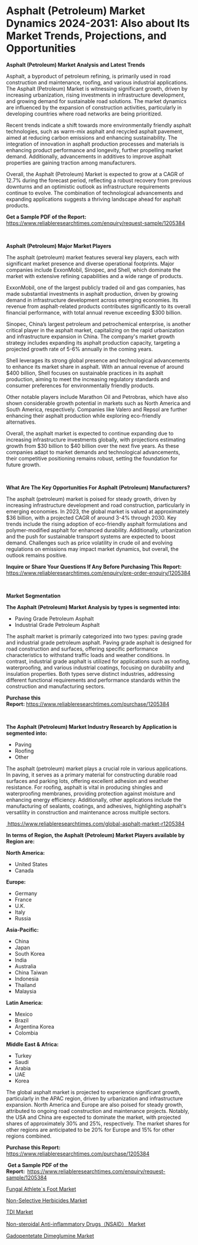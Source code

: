 <p><h1>Asphalt (Petroleum) Market Dynamics 2024-2031: Also about Its Market Trends, Projections, and Opportunities</h1></p><p><strong>Asphalt (Petroleum) Market Analysis and Latest Trends</strong></p>
<p><p>Asphalt, a byproduct of petroleum refining, is primarily used in road construction and maintenance, roofing, and various industrial applications. The Asphalt (Petroleum) Market is witnessing significant growth, driven by increasing urbanization, rising investments in infrastructure development, and growing demand for sustainable road solutions. The market dynamics are influenced by the expansion of construction activities, particularly in developing countries where road networks are being prioritized.</p><p>Recent trends indicate a shift towards more environmentally friendly asphalt technologies, such as warm-mix asphalt and recycled asphalt pavement, aimed at reducing carbon emissions and enhancing sustainability. The integration of innovation in asphalt production processes and materials is enhancing product performance and longevity, further propelling market demand. Additionally, advancements in additives to improve asphalt properties are gaining traction among manufacturers.</p><p>Overall, the Asphalt (Petroleum) Market is expected to grow at a CAGR of 12.7% during the forecast period, reflecting a robust recovery from previous downturns and an optimistic outlook as infrastructure requirements continue to evolve. The combination of technological advancements and expanding applications suggests a thriving landscape ahead for asphalt products.</p></p>
<p><strong>Get a Sample PDF of the Report:&nbsp;</strong> <a href="https://www.reliableresearchtimes.com/enquiry/request-sample/1205384?utm_campaign=1593&utm_medium=2&utm_source=Github&utm_content=ia&utm_term=16102024&utm_id=asphalt-petroleum">https://www.reliableresearchtimes.com/enquiry/request-sample/1205384</a></p>
<p>&nbsp;</p>
<p><strong>Asphalt (Petroleum) Major Market Players</strong></p>
<p><p>The asphalt (petroleum) market features several key players, each with significant market presence and diverse operational footprints. Major companies include ExxonMobil, Sinopec, and Shell, which dominate the market with extensive refining capabilities and a wide range of products. </p><p>ExxonMobil, one of the largest publicly traded oil and gas companies, has made substantial investments in asphalt production, driven by growing demand in infrastructure development across emerging economies. Its revenue from asphalt-related products contributes significantly to its overall financial performance, with total annual revenue exceeding $300 billion.</p><p>Sinopec, China’s largest petroleum and petrochemical enterprise, is another critical player in the asphalt market, capitalizing on the rapid urbanization and infrastructure expansion in China. The company's market growth strategy includes expanding its asphalt production capacity, targeting a projected growth rate of 5-6% annually in the coming years.</p><p>Shell leverages its strong global presence and technological advancements to enhance its market share in asphalt. With an annual revenue of around $400 billion, Shell focuses on sustainable practices in its asphalt production, aiming to meet the increasing regulatory standards and consumer preferences for environmentally friendly products.</p><p>Other notable players include Marathon Oil and Petrobras, which have also shown considerable growth potential in markets such as North America and South America, respectively. Companies like Valero and Repsol are further enhancing their asphalt production while exploring eco-friendly alternatives.</p><p>Overall, the asphalt market is expected to continue expanding due to increasing infrastructure investments globally, with projections estimating growth from $30 billion to $40 billion over the next five years. As these companies adapt to market demands and technological advancements, their competitive positioning remains robust, setting the foundation for future growth.</p></p>
<p>&nbsp;</p>
<p><strong>What Are The Key Opportunities For Asphalt (Petroleum) Manufacturers?</strong></p>
<p><p>The asphalt (petroleum) market is poised for steady growth, driven by increasing infrastructure development and road construction, particularly in emerging economies. In 2023, the global market is valued at approximately $36 billion, with a projected CAGR of around 3-4% through 2030. Key trends include the rising adoption of eco-friendly asphalt formulations and polymer-modified asphalt for enhanced durability. Additionally, urbanization and the push for sustainable transport systems are expected to boost demand. Challenges such as price volatility in crude oil and evolving regulations on emissions may impact market dynamics, but overall, the outlook remains positive.</p></p>
<p><strong>Inquire or Share Your Questions If Any Before Purchasing This Report:</strong> <a href="https://www.reliableresearchtimes.com/enquiry/pre-order-enquiry/1205384?utm_campaign=1593&utm_medium=2&utm_source=Github&utm_content=ia&utm_term=16102024&utm_id=asphalt-petroleum">https://www.reliableresearchtimes.com/enquiry/pre-order-enquiry/1205384</a></p>
<p>&nbsp;</p>
<p><strong>Market Segmentation</strong></p>
<p><strong>The Asphalt (Petroleum) Market Analysis by types is segmented into:</strong></p>
<p><ul><li>Paving Grade Petroleum Asphalt</li><li>Industrial Grade Petroleum Asphalt</li></ul></p>
<p><p>The asphalt market is primarily categorized into two types: paving grade and industrial grade petroleum asphalt. Paving grade asphalt is designed for road construction and surfaces, offering specific performance characteristics to withstand traffic loads and weather conditions. In contrast, industrial grade asphalt is utilized for applications such as roofing, waterproofing, and various industrial coatings, focusing on durability and insulation properties. Both types serve distinct industries, addressing different functional requirements and performance standards within the construction and manufacturing sectors.</p></p>
<p><strong>Purchase this Report:&nbsp;</strong><a href="https://www.reliableresearchtimes.com/purchase/1205384?utm_campaign=1593&utm_medium=2&utm_source=Github&utm_content=ia&utm_term=16102024&utm_id=asphalt-petroleum">https://www.reliableresearchtimes.com/purchase/1205384</a></p>
<p>&nbsp;</p>
<p><strong>The Asphalt (Petroleum) Market Industry Research by Application is segmented into:</strong></p>
<p><ul><li>Paving</li><li>Roofing</li><li>Other</li></ul></p>
<p><p>The asphalt (petroleum) market plays a crucial role in various applications. In paving, it serves as a primary material for constructing durable road surfaces and parking lots, offering excellent adhesion and weather resistance. For roofing, asphalt is vital in producing shingles and waterproofing membranes, providing protection against moisture and enhancing energy efficiency. Additionally, other applications include the manufacturing of sealants, coatings, and adhesives, highlighting asphalt's versatility in construction and maintenance across multiple sectors.</p></p>
<p><a href="https://www.reliableresearchtimes.com/global-asphalt-market-r1205384?utm_campaign=1593&utm_medium=2&utm_source=Github&utm_content=ia&utm_term=16102024&utm_id=asphalt-petroleum">&nbsp;https://www.reliableresearchtimes.com/global-asphalt-market-r1205384</a></p>
<p><strong>In terms of Region, the Asphalt (Petroleum) Market Players available by Region are:</strong></p>
<p>
    <p> <strong> North America: </strong>
        <ul>
            <li>United States</li>
            <li>Canada</li>
        </ul>
        </p> 
    <p> <strong> Europe: </strong>
        <ul>
            <li>Germany</li>
            <li>France</li>
            <li>U.K.</li>
            <li>Italy</li>
            <li>Russia</li>
        </ul>
        </p> 
    <p> <strong> Asia-Pacific: </strong>
        <ul>
            <li>China</li>
            <li>Japan</li>
            <li>South Korea</li>
            <li>India</li>
            <li>Australia</li>
            <li>China Taiwan</li>
            <li>Indonesia</li>
            <li>Thailand</li>
            <li>Malaysia</li>
        </ul>
        </p> 
    <p> <strong> Latin America: </strong>
        <ul>
            <li>Mexico</li>
            <li>Brazil</li>
            <li>Argentina Korea</li>
            <li>Colombia</li>
        </ul>
        </p> 
    <p> <strong> Middle East & Africa: </strong>
        <ul>
            <li>Turkey</li>
            <li>Saudi</li>
            <li>Arabia</li>
            <li>UAE</li>
            <li>Korea</li>
        </ul>
    </p>
    </p>
<p><p>The global asphalt market is projected to experience significant growth, particularly in the APAC region, driven by urbanization and infrastructure expansion. North America and Europe are also poised for steady growth, attributed to ongoing road construction and maintenance projects. Notably, the USA and China are expected to dominate the market, with projected shares of approximately 30% and 25%, respectively. The market shares for other regions are anticipated to be 20% for Europe and 15% for other regions combined.</p></p>
<p><strong>Purchase this Report: </strong><a href="https://www.reliableresearchtimes.com/purchase/1205384?utm_campaign=1593&utm_medium=2&utm_source=Github&utm_content=ia&utm_term=16102024&utm_id=asphalt-petroleum">https://www.reliableresearchtimes.com/purchase/1205384</a></p>
<p>&nbsp;<strong>Get a Sample PDF of the Report:&nbsp;&nbsp;</strong><a href="https://www.reliableresearchtimes.com/enquiry/request-sample/1205384?utm_campaign=1593&utm_medium=2&utm_source=Github&utm_content=ia&utm_term=16102024&utm_id=asphalt-petroleum">https://www.reliableresearchtimes.com/enquiry/request-sample/1205384</a></p>
<p><strong></strong></p>
<p><p><a href="https://www.linkedin.com/pulse/fungal-athletes-foot-market-size-share-growth-analysis-type-application-gjsbf?utm_campaign=1593&utm_medium=2&utm_source=Github&utm_content=ia&utm_term=16102024&utm_id=asphalt-petroleum">Fungal Athlete`s Foot Market</a></p><p><a href="https://www.linkedin.com/pulse/future-ready-strategic-insights-global-non-selective-herbicides-mnfdf?utm_campaign=1593&utm_medium=2&utm_source=Github&utm_content=ia&utm_term=16102024&utm_id=asphalt-petroleum">Non-Selective Herbicides Market</a></p><p><a href="https://www.linkedin.com/pulse/opportunities-challenges-tdi-market-strategic-insights-fyvoe?trk=public_post_embed_feed-article-content&utm_campaign=1593&utm_medium=2&utm_source=Github&utm_content=ia&utm_term=16102024&utm_id=asphalt-petroleum">TDI Market</a></p><p><a href="https://www.linkedin.com/pulse/pioneering-growth-analyzing-global-non-steroidal-anti-inflammatory-akgxe?trk=public_post_embed_feed-article-content&utm_campaign=1593&utm_medium=2&utm_source=Github&utm_content=ia&utm_term=16102024&utm_id=asphalt-petroleum">Non-steroidal Anti-inflammatory Drugs（NSAID） Market</a></p><p><a href="https://www.linkedin.com/pulse/pioneering-growth-analyzing-global-gadopentetate-dimeglumine-ayn1e?trk=public_post_embed_feed-article-content&utm_campaign=1593&utm_medium=2&utm_source=Github&utm_content=ia&utm_term=16102024&utm_id=asphalt-petroleum">Gadopentetate Dimeglumine Market</a></p></p>